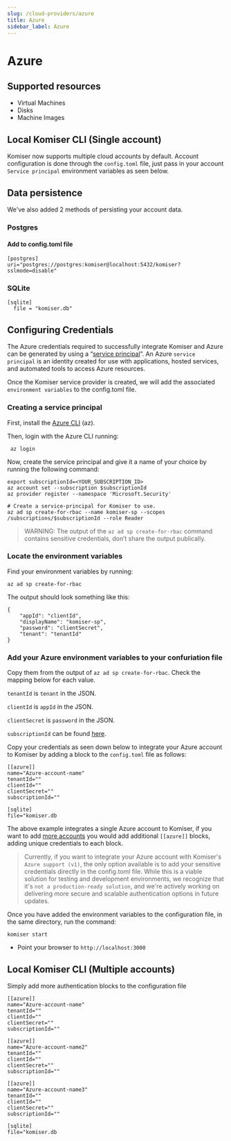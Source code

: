 ```yaml
---
slug: /cloud-providers/azure
title: Azure
sidebar_label: Azure
---
```


# Azure

## Supported resources
- Virtual Machines
- Disks
- Machine Images

## Local Komiser CLI (Single account)

Komiser now supports multiple cloud accounts by default. Account configuration is done through the `config.toml` file, just pass in your account `Service principal` environment variables as seen below.

## Data persistence 
We've also added 2 methods of persisting your account data.
### Postgres
#### Add to config.toml file
```
[postgres]
uri="postgres://postgres:komiser@localhost:5432/komiser?sslmode=disable"
```
### SQLite

```
[sqlite]
  file = "komiser.db"
```

## Configuring Credentials

The Azure credentials required to successfully integrate Komiser and Azure can be generated by using a “[service principal](https://learn.microsoft.com/en-us/cli/azure/create-an-azure-service-principal-azure-cli)”. An Azure `service principal` is an identity created for use with applications, hosted services, and automated tools to access Azure resources.

Once the Komiser service provider is created, we will add the associated `environment variables` to the config.toml file.

### Creating a service principal
First, install the [Azure CLI](https://learn.microsoft.com/en-us/cli/azure/install-azure-cli) (az).

Then, login with the Azure CLI running:
```
 az login
```

Now, create the service principal and give it a name of your choice by running the following command:
```
export subscriptionId=<YOUR_SUBSCRIPTION_ID>
az account set --subscription $subscriptionId
az provider register --namespace 'Microsoft.Security'

# Create a service-principal for Komiser to use. 
az ad sp create-for-rbac --name komiser-sp --scopes /subscriptions/$subscriptionId --role Reader
```
> WARNING: The output of the `az ad sp create-for-rbac` command contains sensitive credentials, don’t share the output publically.

### Locate the environment variables
Find your environment variables by running:
```
az ad sp create-for-rbac
```
The output should look something like this:
```
{ 
    "appId": "clientId",
    "displayName": "komiser-sp",
    "password": "clientSecret",
    "tenant": "tenantId"
}
```

### Add your Azure environment variables to your confuriation file

Copy them from the output of `az ad sp create-for-rbac`. Check the mapping below for each value.

`tenantId` is `tenant` in the JSON.

`clientId` is `appId` in the JSON.

`clientSecret` is `password` in the JSON.

`subscriptionId` can be found [here](https://learn.microsoft.com/en-us/azure/azure-portal/get-subscription-tenant-id).

Copy your credentials as seen down below to integrate your Azure account to Komiser by adding a block to the `config.toml` file as follows:

```
[[azure]]
name="Azure-account-name"
tenantId=""
clientId=""
clientSecret=""
subscriptionId=""

[sqlite]
file="komiser.db
```
                                        

The above example integrates a single Azure account to Komiser, if you want to add [more accounts](./azure.md#local-komiser-cli-multiple-accounts) you would add additional `[[azure]]` blocks, adding unique credentials to each block.

>Currently, if you want to integrate your Azure account with Komiser's `Azure support (v1)`, the only option available is to add your sensitive credentials directly in the config.toml file. While this is a viable solution for testing and development environments, we recognize that it's `not a production-ready solution`, and we're actively working on delivering more secure and scalable authentication options in future updates.

Once you have added the environment variables to the configuration file, in the same directory, run the command:

```
komiser start 
```

* Point your browser to `http://localhost:3000`

## Local Komiser CLI (Multiple accounts)
Simply add more authentication blocks to the configuration file

```
[[azure]]
name="Azure-account-name"
tenantId=""
clientId=""
clientSecret=""
subscriptionId=""

[[azure]]
name="Azure-account-name2"
tenantId=""
clientId=""
clientSecret=""
subscriptionId=""

[[azure]]
name="Azure-account-name3"
tenantId=""
clientId=""
clientSecret=""
subscriptionId=""

[sqlite]
file="komiser.db
```